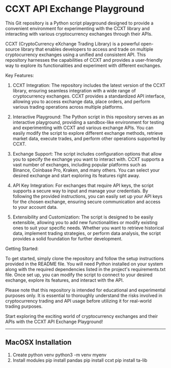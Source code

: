 # CCXT API Exchange Playground

This Git repository is a Python script playground designed to provide a convenient environment for experimenting with the CCXT library and interacting with various cryptocurrency exchanges through their APIs. 

CCXT (CryptoCurrency eXchange Trading Library) is a powerful open-source library that enables developers to access and trade on multiple cryptocurrency exchanges using a unified and consistent API. This repository harnesses the capabilities of CCXT and provides a user-friendly way to explore its functionalities and experiment with different exchanges.

Key Features:

1. CCXT Integration: The repository includes the latest version of the CCXT library, ensuring seamless integration with a wide range of cryptocurrency exchanges. CCXT provides a standardized API interface, allowing you to access exchange data, place orders, and perform various trading operations across multiple platforms.

2. Interactive Playground: The Python script in this repository serves as an interactive playground, providing a sandbox-like environment for testing and experimenting with CCXT and various exchange APIs. You can easily modify the script to explore different exchange methods, retrieve market data, execute trades, and perform other operations supported by CCXT.

3. Exchange Support: The script includes configuration options that allow you to specify the exchange you want to interact with. CCXT supports a vast number of exchanges, including popular platforms such as Binance, Coinbase Pro, Kraken, and many others. You can select your desired exchange and start exploring its features right away.

4. API Key Integration: For exchanges that require API keys, the script supports a secure way to input and manage your credentials. By following the provided instructions, you can easily set up your API keys for the chosen exchange, ensuring secure communication and access to your account data.

5. Extensibility and Customization: The script is designed to be easily extensible, allowing you to add new functionalities or modify existing ones to suit your specific needs. Whether you want to retrieve historical data, implement trading strategies, or perform data analysis, the script provides a solid foundation for further development.

Getting Started:

To get started, simply clone the repository and follow the setup instructions provided in the README file. You will need Python installed on your system along with the required dependencies listed in the project's requirements.txt file. Once set up, you can modify the script to connect to your desired exchange, explore its features, and interact with the API.

Please note that this repository is intended for educational and experimental purposes only. It is essential to thoroughly understand the risks involved in cryptocurrency trading and API usage before utilizing it for real-world trading purposes.

Start exploring the exciting world of cryptocurrency exchanges and their APIs with the CCXT API Exchange Playground!

----
MacOSX Installation
----
1. Create python venv
python3 -m venv myenv
2. Install modules
pip install pandas 
pip install ccxt
pip install ta-lib
